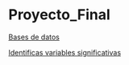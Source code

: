 # Proyecto_Final

[Bases de datos](https://drive.google.com/drive/folders/15wxhxZ80t8TJ3ZLL3btXrMBlUygNJM1l)

[Identificas variables significativas](https://github.com/angyf/Proyecto_Final/blob/main/significancia%20de%20variables.R)
